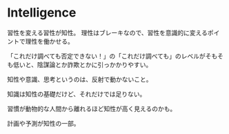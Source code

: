 # Intelligence

習性を変える習性が知性。
理性はブレーキなので、習性を意識的に変えるポイントで理性を働かせる。

「これだけ調べても否定できない！」の「これだけ調べても」のレベルがそもそも低いと、陰謀論とか詐欺とかに引っかかりやすい。

知性や意識、思考というのは、反射で動かないこと。

知識は知性の基礎だけど、それだけでは足りない。

習慣が動物的な人間から離れるほど知性が高く見えるのかも。

計画や予測が知性の一部。
